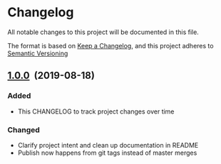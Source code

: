 # Changelog

All notable changes to this project will be documented in this file.

The format is based on [Keep a Changelog](http://keepachangelog.com/en/1.0.0/), and this project adheres to [Semantic Versioning](http://semver.org/spec/v2.0.0.html)

## [1.0.0]&nbsp;&nbsp;(2019-08-18)

### Added

- This CHANGELOG to track project changes over time

### Changed

- Clarify project intent and clean up documentation in README
- Publish now happens from git tags instead of master merges

[1.0.0]: https://github.com/manwaring/serverless-plugin-test-helper/compare/v0.0.47...v1.0.0
